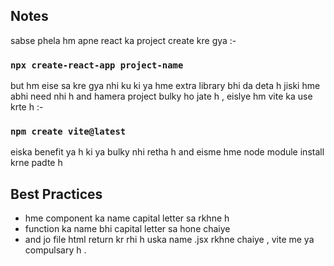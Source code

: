 ## Notes

sabse phela hm apne react ka project create kre gya :- 

 ### `npx create-react-app project-name` 

 but hm eise sa kre gya nhi ku ki ya hme extra library bhi da deta h jiski hme abhi need nhi h and hamera project bulky ho jate h , eislye hm vite ka use krte h  :- 

### `npm create vite@latest` 

eiska benefit ya h ki ya bulky nhi retha h and eisme hme node module install krne padte h


## Best Practices 

- hme component ka name capital letter sa rkhne h 
- function ka name bhi capital letter sa hone chaiye
- and jo file html return kr rhi h uska name .jsx rkhne chaiye , vite me ya compulsary h .


